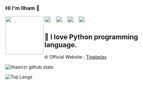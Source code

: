 ### Hi I'm Ilham 👋

<img src="https://avatars2.githubusercontent.com/u/57558817?s=460&u=a04eb3efdc150a54c76aa9368c3cee157ae55923&v=4" width="120" height="120" align="left">


<a href="facebook.com/rizzari13/" target="_blank"><img src="https://www.flaticon.com/svg/static/icons/svg/733/733547.svg" alt="alt text" width="20" height="20"></a>      &nbsp;&nbsp;
<a href="instagram.com/tigabelas_sec" target="_blank"><img src="https://www.flaticon.com/svg/static/icons/svg/1409/1409946.svg" alt="alt text" width="20" height="20"></a>
&nbsp;&nbsp; 
<a href="twitter.com/tigabelassec" target="_blank"><img src="https://www.flaticon.com/svg/static/icons/svg/124/124021.svg" alt="alt text" width="20" height="20"></a>
&nbsp;&nbsp;
<a href="mailto:ilhamqs@gmail.com" target="_blank"><img src="https://www.flaticon.com/svg/static/icons/svg/732/732200.svg" alt="alt text" width="20" height="20"></a>

🐍 I love Python programming language.
-
🌐 Official Website : [Tigabelas](https://www.tigabelassec.my.id/)

![ilhamrzr github stats](https://github-readme-stats.vercel.app/api?username=ilhamrzr&show_icons=true&theme=tokyonight)

![Top Langs](https://github-readme-stats.vercel.app/api/top-langs/?username=ilhamrzr&layout=compact&theme=onedark)

<!--
**ilhamrzr/ilhamrzr** is a ✨ _special_ ✨ repository because its `README.md` (this file) appears on your GitHub profile.

Here are some ideas to get you started:

- 🔭 I’m currently working on ...
- 🌱 I’m currently learning Python
- 👯 I’m looking to collaborate on ...
- 🤔 I’m looking for help with ...
- 💬 Ask me about ...
- 📫 How to reach me: ...
- 😄 Pronouns: ...
- ⚡ Fun fact: ...
-->
